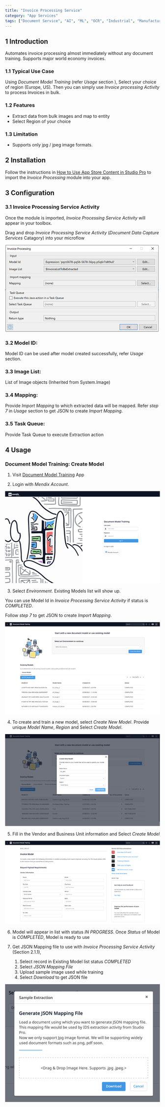 ```yaml
---
title: "Invoice Processing Service"
category: "App Services"
tags: ["Document Service", "AI", "ML", "OCR", "Industrial", "Manufacturing"]
---
```


## 1 Introduction
Automates invoice processing almost immediately without any document training. Supports major world economy invoices.

### 1.1 Typical Use Case
Using _Document Model Training_ (refer _Usage_ section ), Select your choice of region (Europe, US). Then you can simply use _Invoice processing Activity_ to process Invoices in bulk. 

### 1.2 Features
* Extract data from bulk images and map to entity
* Select Region of your choice

### 1.3 Limitation
* Supports only jpg / jpeg image formats.

## 2 Installation

Follow the instructions in [How to Use App Store Content in Studio Pro](../general/app-store-content) to import the _Invoice Processing_ module into your app.

## 3 Configuration

### 3.1 Invoice Processing Service Activity
Once the module is imported, _Invoice Processing Service Activity_ will appear in your toolbox.

Drag and drop _Invoice Processing Service Activity_ (_Document Data Capture Services_ Catagory) into your microflow

![ids-activity-in-toolbox](attachments/invoice-processing/ip-activity.png)

### 3.2 Model ID: 
Model ID can be used after model created successfully, refer _Usage_ section.

### 3.3 Image List: 
List of Image objects (Inherited from System.Image)

### 3.4 Mapping: 
Provide _Import Mapping_ to which extracted data will be mapped. Refer _step 7_ in _Usage_ section to get JSON to create _Import Mapping_.

### 3.5 Task Queue: 
Provide Task Queue to execute Extraction action

## 4 Usage

### Document Model Training: Create Model

1. Visit [Document Model Training](http://ddcs.mendixcloud.com) App

2. Login with _Mendix Account_.

![ids-login](attachments/invoice-processing/ip-login.png)

3. Select _Environment_. Existing Models list will show up. 

You can use Model Id in _Invoice Processing Service Activity_ if status is _COMPLETED_.

Follow _step 7_ to get JSON to create _Import Mapping_.

![ids-list-models](attachments/invoice-processing/ip-list-models.png)

4. To create and train a new model, select _Create New Model_. Provide unique _Model Name_, _Region_ and Select _Create Model_.

![ids-create-model](attachments/invoice-processing/ip-create-model-us.png)

5. Fill in the Vendor and Business Unit information and Select _Create Model_

![ids-upload-samples](attachments/invoice-processing/ip-create-model-inputs.png)

6. Model will appear in list with status _IN PROGRESS_. Once _Status_ of Model is _COMPLETED_, Model is ready to use

7. Get JSON Mapping file to use with _Invoice Processing Service Activity_ (Section 2.1.1),

    1. Select record in Existing Model list status _COMPLETED_ 
    2. Select _JSON Mapping File_
    3. Upload sample image used while training
    4. Select _Download_ to get JSON file
    
![ids-json-mapping](attachments/invoice-processing/ip-json-mapping.png)